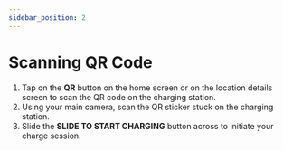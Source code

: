 ```yaml
---
sidebar_position: 2
---
```

# Scanning QR Code
1. Tap on the **QR** button on the home screen or on the location details screen to scan the QR code on the charging station.
2. Using your main camera, scan the QR sticker stuck on the charging station.
3. Slide the **SLIDE TO START CHARGING** button across to initiate your charge session.